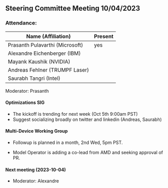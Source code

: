 ## Steering Committee Meeting 10/04/2023

### Attendance:

| Name (Affiliation)              | Present  |
| ------------------------------- | -------- |
| Prasanth Pulavarthi (Microsoft) | yes |
| Alexandre Eichenberger (IBM)    |  |
| Mayank Kaushik (NVIDIA)         |   |
| Andreas Fehlner (TRUMPF Laser)  |  |
| Saurabh Tangri (Intel)          |  |

Moderator: Prasanth

#### Optimizations SIG
 - The kickoff is trending for next week (Oct 5th 9:00am PST)
 - Suggest socializing broadly on twitter and linkedin (Andreas, Saurabh)

#### Multi-Device Working Group
 - Followup is planned in a month, 2nd Wed, 5pm PST.

- Model Operator is adding a co-lead from AMD and seeking approval of PR.
  
#### Next meeting (2023-10-04)
  - Moderator: Alexandre
